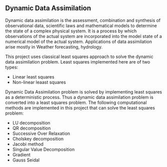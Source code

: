 ## Dynamic Data  Assimilation
Dynamic data assimilation is the assessment, combination and synthesis of observational data, scientific laws and mathematical models to determine the state of a complex physical system. It is a process by which observations of the actual system are incorporated into the model state of a numerical model of the actual system. Applications of data assimilation arise mostly in Weather forecasting, hydrology.

This project uses classical least squares approach to solve the dynamic data assimilation problem. Least squares implemented here are of two types:

 * Linear least squares
 * Non-linear leaast squares
 
Dynamic Data Assimilation problem is solved by implementing least squares as a deterministic process. Thus a dynamic data assimilation problem is converted into a least squares problem. The following computational methods are implemented in this project that can solve the least squares problem:
 * LU decomposition
 * QR decomposition
 * Successive Over Relaxation
 * Cholskey decomposition
 * Jacobi method
 * Singular Value Decomposition
 * Gradient 
 * Gauss Seidal

